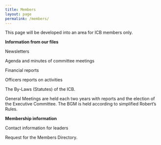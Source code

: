 ```yaml
---
title: Members
layout: page
permalink: /members/
---
```


This page will be developed into an area for ICB members only. 





**Information from our files**


Newsletters


Agenda and minutes of committee meetings


Financial reports


Officers reports on activities


The By-Laws (Statutes) of the ICB. 


General Meetings are held each two years with reports and the election of the Executive Committee. The BGM is held according to simplified Robert’s Rules.


**Membership information**


Contact information for leaders


Request for the Members Directory.


